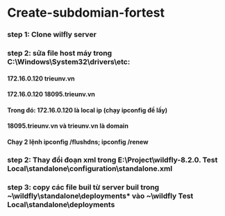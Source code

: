 # Create-subdomian-fortest

### step 1: Clone wilfly server
### step 2: sửa file host máy trong C:\Windows\System32\drivers\etc:
#### 172.16.0.120 trieunv.vn
#### 172.16.0.120 18095.trieunv.vn
#### Trong đó: 172.16.0.120 là local ip (chạy ipconfig đề lấy)
#### 18095.trieunv.vn và trieunv.vn là domain
#### Chạy 2 lệnh ipconfig /flushdns; ipconfig /renew
### step 2: Thay đổi đoạn xml trong E:\Project\wildfly-8.2.0. Test Local\standalone\configuration\standalone.xml
### step 3: copy các file buil từ server buil trong ~\wildfly\standalone\deployments\* vào ~\wildfly Test Local\standalone\deployments
